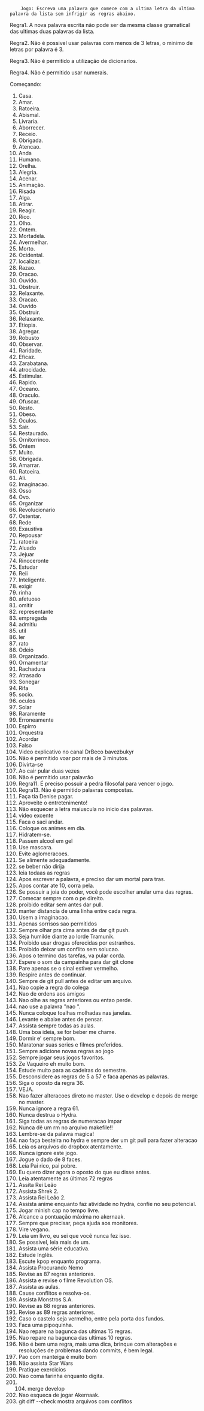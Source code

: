 		Jogo: Escreva uma palavra que comece com a ultima letra da ultima palavra da lista sem infrigir as regras abaixo.

Regra1. A nova palavra escrita não pode ser da mesma classe gramatical das ultimas duas palavras da lista.

Regra2. Não é possivel usar palavras com menos de 3 letras, o minimo de letras por palavra é 3.

Regra3. Não é permitido a utilização de dicionarios.

Regra4. Não é permitido usar numerais.

Começando:

1. Casa.
2. Amar.
3. Ratoeira.
4. Abismal.
5. Livraria.
6. Aborrecer.
7. Receio.
8. Obrigada.
9. Atencao.
10. Anda
11. Humano.
12. Orelha.
13. Alegria.
14. Acenar.
15. Animação.
16. Risada
17. Alga.
18. Atirar.
19. Reagir.
20. Rico.
21. Olho.
22. Ontem.
23. Mortadela.
24. Avermelhar.
25. Morto.
26. Ocidental.
27. localizar.
28. Razao.
29. Oracao.
30. Ouvido.    
31. Obstruir.   
32. Relaxante.
33. Oracao.
34. Ouvido
35. Obstruir.   
36. Relaxante.
37. Etiopia.
38. Agregar.
39. Robusto
40. Observar.
41. Raridade.
42. Eficaz.
43. Zarabatana.
44. atrocidade.
45. Estimular.
46. Rapido.
47. Oceano.
48. Oraculo.
49. Ofuscar.
50. Resto.
51. Obeso.
52. Oculos.
53. Sair.
54. Restaurado.
55. Ornitorrinco.
56. Ontem
57. Muito.
58. Obrigada.
59. Amarrar.   
60. Ratoeira.
61. Ali.
62. Imaginacao.
63. Osso
64. Ovo.
65. Organizar
66. Revolucionario
67. Ostentar.
68. Rede
69. Exaustiva
70. Repousar
71. ratoeira
72. Aluado
73. Jejuar
74. Rinoceronte
75. Estudar
76. Reii
77. Inteligente.
78. exigir
79. rinha
80. afetuoso
81. omitir
82. representante
83. empregada
84. admitiu
85. util
86. ler
87. rato
88. Odeio
89. Organizado.
90. Ornamentar
91. Rachadura
92. Atrasado
93. Sonegar
94. Rifa
95. socio.
96. oculos
97. Solar
98. Raramente
99. Erroneamente
100. Espirro
101. Orquestra
102. Acordar
103. Falso
104. Video explicativo no canal DrBeco bavezbukyr
105. Não é permitido voar por mais de 3 minutos.
106. Divirta-se
107. Ao cair pular duas vezes
108. Não é permitido usar palavrão
109. Regra11. É preciso possuir a pedra filosofal para vencer o jogo.
110. Regra13. Não é permitido palavras compostas.
111. Faça tia Denise pagar.
112. Aproveite o entretenimento!
113. Não esquecer a letra maiuscula no inicio das palavras.
114. video excente
115. Faca o saci andar.
116. Coloque os animes em dia.
117. Hidratem-se. 
118. Passem alcool em gel
119. Use mascara.
120. Evite aglomeracoes.
121. Se alimente adequadamente.
122. se beber não dirija
123. leia todaas as regras
124. Apos escrever a palavra, e preciso dar um mortal para tras.
125. Apos contar ate 10, corra pela.
126. Se possuir a joia do poder, você pode escolher anular uma das regras.
127. Comecar sempre com o pe direito.
128. proibido editar sem antes dar pull.
129. manter distancia de uma linha entre cada regra.
130. Usem a imaginacao.
131. Apenas sorrisos sao permitidos
132. Sempre olhar pra cima antes de dar git push.
133. Seja humilde diante ao lorde Tramunik.
134. Proibido usar drogas oferecidas por estranhos.
135. Proibido deixar um conflito sem solucao.
136. Apos o termino das tarefas, va pular corda.
137. Espere o som da campainha para dar git clone
138. Pare apenas se o sinal estiver vermelho.
139. Respire antes de continuar.
140. Sempre de git pull antes de editar um arquivo.
141. Nao copie a regra do colega
142. Nao de ordens aos amigos
143. Nao olhe as regras anteriores ou entao perde.
144. nao use a palavra "nao ".
145. Nunca coloque toalhas molhadas nas janelas.
146. Levante e abaixe antes de pensar.
147. Assista sempre todas as aulas.
148. Uma boa ideia, se for beber me chame.
149. Dormir e' sempre bom.
150. Maratonar suas series e filmes preferidos.
151. Sempre adicione novas regras ao jogo
152. Sempre jogar seus jogos favoritos.
153. Ze Vaqueiro eh muito bom.
154. Estude muito para as cadeiras do semestre.
155. Desconsidere as regras de 5 a 57 e faca apenas as palavras.
156. Siga o oposto da regra 36.
157. VEJA.
158. Nao fazer alteracoes direto no master. Use o develop e depois de merge no master.
159. Nunca ignore a regra 61.
160. Nunca destrua o Hydra.
161. Siga todas as regras de numeracao impar
162. Nunca dê um rm no arquivo makefile!!
163. Lembre-se da palavra magica!
164. nao faça besteira no hydra e sempre der um git pull para fazer alteracao
165. Leia os arquivos do dropbox atentamente.
166. Nunca ignore este jogo.
167. Jogue o dado de 8 faces.
168. Leia Pai rico, pai pobre.
169. Eu quero dizer agora o oposto do que eu disse antes.
170. Leia atentamente as últimas 72 regras
171. Assita Rei Leão
172. Assista Shrek 2.
173. Assista Rei Leão 2.
174. Assista anime enquanto faz atividade no hydra, confie no seu potencial.
175. Jogar minish cap no tempo livre.
176. Alcance a pontuação máxima no akernaak.
177. Sempre que precisar, peça ajuda aos monitores.
178. Vire vegano.
179. Leia um livro, eu sei que você nunca fez isso.
180. Se possivel, leia mais de um.
181. Assista uma série educativa.
182. Estude Inglês.
183. Escute kpop enquanto programa.
184. Assista Procurando Nemo
185. Revise as 87 regras anteriores.
186. Assista e revise o filme Revolution OS.
187. Assista as aulas.
188. Cause conflitos e resolva-os.
189. Assista Monstros S.A.        
190. Revise as 88 regras anteriores.
191. Revise as 89 regras anteriores.
192. Caso o castelo seja vermelho, entre pela porta dos fundos.
193. Faca uma pipoquinha.
194. Nao repare na bagunca das ultimas 15 regras.
195. Nao repare na bagunca das ultimas 10 regras.
196. Não é bem uma regra, mais uma dica, brinque com alterações e resoluções de problemas dando commits, é bem legal.
197. Pao com manteiga é muito bom
198. Não assista Star Wars
199. Pratique exercicios
200. Nao coma farinha enquanto digita.
201. 104. merge develop
202. Nao esqueca de jogar Akernaak.
203. git diff --check mostra arquivos com conflitos
